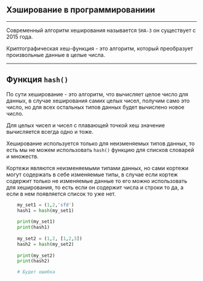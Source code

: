 Хэширование в программированиии
---
---
Современный алгоритм хеширования называется `SHA-3` он существует
с 2015 года.

Криптографическая хеш-функция - это алгоритм, который преобразует 
произвольные данные в целые числа.

---

Функция `hash()`
---
По сути хеширование - это алгоритм, что вычисляет целое число для
данных, в случае хеширования самих целых чисел, получим само это
число, но для всех остальных типов данных будет вычислено новое число.

Для целых чисел и чисел с плавающей точкой хеш значение вычисляется
всегда одно и тоже.

Хеширование используется только для неизменяемых типов данных, то есть
мы не можем использовать `hash()` функцию для списков словарей и
множеств.

Кортежи являются неизменяемыми типами данных, но сами кортежи могут 
содержать в себе изменяемые типы, в случае если кортеж содержит только
не изменяемые данные то его можно использовать для хеширования, то 
есть если он содержит числа и строки то да, а если в нем появляется
список то уже нет.

```python
    my_set1 = (1,2,'sfd')
    hash1 = hash(my_set1)
    
    print(my_set1)
    print(hash1)
    
    my_set2 = (1,2, [1,2,3])
    hash2 = hash(my_set2)
    
    print(my_set2)
    print(hash2)    

    # Будет ошибка
```